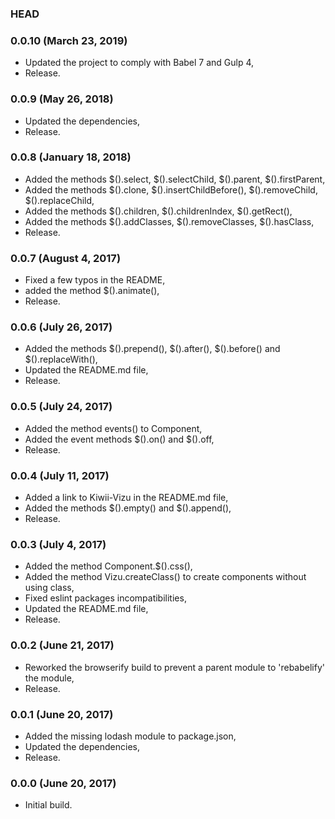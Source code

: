 ### HEAD

### 0.0.10 (March 23, 2019)

  * Updated the project to comply with Babel 7 and Gulp 4,
  * Release.


### 0.0.9 (May 26, 2018)

  * Updated the dependencies,
  * Release.


### 0.0.8 (January 18, 2018)

  * Added the methods $().select, $().selectChild, $().parent, $().firstParent,
  * Added the methods $().clone, $().insertChildBefore(), $().removeChild, $().replaceChild,
  * Added the methods $().children, $().childrenIndex, $().getRect(),
  * Added the methods $().addClasses, $().removeClasses, $().hasClass,
  * Release.


### 0.0.7 (August 4, 2017)

  * Fixed a few typos in the README,
  * added the method $().animate(),
  * Release.


### 0.0.6 (July 26, 2017)

  * Added the methods $().prepend(), $().after(), $().before() and $().replaceWith(),
  * Updated the README.md file,
  * Release.


### 0.0.5 (July 24, 2017)

  * Added the method events() to Component,
  * Added the event methods $().on() and $().off,
  * Release.


### 0.0.4 (July 11, 2017)

  * Added a link to Kiwii-Vizu in the README.md file,
  * Added the methods $().empty() and $().append(),
  * Release.


### 0.0.3 (July 4, 2017)

  * Added the method Component.$().css(),
  * Added the method Vizu.createClass() to create components without using class,
  * Fixed eslint packages incompatibilities,
  * Updated the README.md file,
  * Release.


### 0.0.2 (June 21, 2017)

  * Reworked the browserify build to prevent a parent module to 'rebabelify' the module,
  * Release.


### 0.0.1 (June 20, 2017)

  * Added the missing lodash module to package.json,
  * Updated the dependencies,
  * Release.


### 0.0.0 (June 20, 2017)

  * Initial build.
